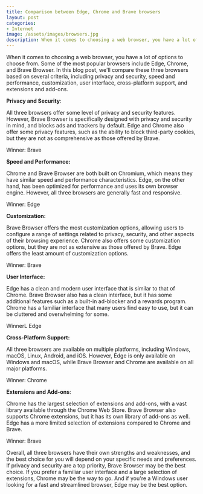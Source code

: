 ```yaml
---
title: Comparison between Edge, Chrome and Brave browsers
layout: post
categories:
- Internet
image: /assets/images/browsers.jpg
description: When it comes to choosing a web browser, you have a lot of options to choose from.
---
```


When it comes to choosing a web browser, you have a lot of options to choose from. Some of the most popular browsers include Edge, Chrome, and Brave Browser. In this blog post, we'll compare these three browsers based on several criteria, including privacy and security, speed and performance, customization, user interface, cross-platform support, and extensions and add-ons.

**Privacy and Security**: 

All three browsers offer some level of privacy and security features. However, Brave Browser is specifically designed with privacy and security in mind, and blocks ads and trackers by default. Edge and Chrome also offer some privacy features, such as the ability to block third-party cookies, but they are not as comprehensive as those offered by Brave.

Winner: Brave

**Speed and Performance:** 

Chrome and Brave Browser are both built on Chromium, which means they have similar speed and performance characteristics. Edge, on the other hand, has been optimized for performance and uses its own browser engine. However, all three browsers are generally fast and responsive.

Winner: Edge

**Customization:** 

Brave Browser offers the most customization options, allowing users to configure a range of settings related to privacy, security, and other aspects of their browsing experience. Chrome also offers some customization options, but they are not as extensive as those offered by Brave. Edge offers the least amount of customization options.

Winner: Brave

**User Interface:** 

Edge has a clean and modern user interface that is similar to that of Chrome. Brave Browser also has a clean interface, but it has some additional features such as a built-in ad-blocker and a rewards program. Chrome has a familiar interface that many users find easy to use, but it can be cluttered and overwhelming for some.

WinnerL Edge

**Cross-Platform Support:** 

All three browsers are available on multiple platforms, including Windows, macOS, Linux, Android, and iOS. However, Edge is only available on Windows and macOS, while Brave Browser and Chrome are available on all major platforms.

Winner: Chrome

**Extensions and Add-ons**:

Chrome has the largest selection of extensions and add-ons, with a vast library available through the Chrome Web Store. Brave Browser also supports Chrome extensions, but it has its own library of add-ons as well. Edge has a more limited selection of extensions compared to Chrome and Brave.

Winner: Brave

Overall, all three browsers have their own strengths and weaknesses, and the best choice for you will depend on your specific needs and preferences. If privacy and security are a top priority, Brave Browser may be the best choice. If you prefer a familiar user interface and a large selection of extensions, Chrome may be the way to go. And if you're a Windows user looking for a fast and streamlined browser, Edge may be the best option.
